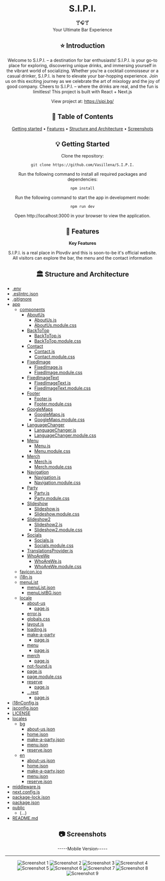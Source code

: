 <div align="center">
<h1 align="center">S.I.P.I.</h1>
  🍸🎧🍸
  <br/>
 Your Ultimate Bar Experience

## ⭐️  Introduction

Welcome to S.I.P.I. – a destination for bar enthusiasts! S.I.P.I. is your go-to place for exploring, discovering unique drinks, and immersing yourself in the vibrant world of socializing. Whether you're a cocktail connoisseur or a casual drinker, S.I.P.I. is here to elevate your bar-hopping experience. Join us on this exciting journey as we celebrate the art of mixology and the joy of good company. Cheers to S.I.P.I. – where the drinks are real, and the fun is limitless!
This project is built with React + Next.js

View project at: https://sipi.bg/


## 📜 Table of Contents
[Getting started](#getting-started) •
[Features](#features) •
[Structure and Architecture](#structure-and-architecture) •
[Screenshots](#screenshots)

## 💡 Getting Started
Clone the repository:
```
git clone https://github.com/Vasillena/S.I.P.I.
```
Run the following command to install all required packages and dependencies:
```
npm install
```
Run the following command to start the app in development mode:
```
npm run dev
```
Open http://localhost:3000 in your browser to view the application.

## 🧸 Features

**Key Features**

S.I.P.I. is a real place in Plovdiv and this is soon-to-be it's official website. All visitors can explore the bar, the menu and the contact information

## 🏛️ Structure and Architecture
</div>

- [.env](.env)
- [.eslintrc.json](.eslintrc.json)
- [.gitignore](.gitignore)
- [app](app)
  - [components](app/components)
    - [AboutUs](app/components/AboutUs)
      - [AboutUs.js](app/components/AboutUs/AboutUs.js)
      - [AboutUs.module.css](app/components/AboutUs/AboutUs.module.css)
    - [BackToTop](app/components/BackToTop)
      - [BackToTop.js](app/components/BackToTop/BackToTop.js)
      - [BackToTop.module.css](app/components/BackToTop/BackToTop.module.css)
    - [Contact](app/components/Contact)
      - [Contact.js](app/components/Contact/Contact.js)
      - [Contact.module.css](app/components/Contact/Contact.module.css)
    - [FixedImage](app/components/FixedImage)
      - [FixedImage.js](app/components/FixedImage/FixedImage.js)
      - [FixedImage.module.css](app/components/FixedImage/FixedImage.module.css)
    - [FixedImageText](app/components/FixedImageText)
      - [FixedImageText.js](app/components/FixedImageText/FixedImageText.js)
      - [FixedImageText.module.css](app/components/FixedImageText/FixedImageText.module.css)
    - [Footer](app/components/Footer)
      - [Footer.js](app/components/Footer/Footer.js)
      - [Footer.module.css](app/components/Footer/Footer.module.css)
    - [GoogleMaps](app/components/GoogleMaps)
      - [GoogleMaps.js](app/components/GoogleMaps/GoogleMaps.js)
      - [GoogleMaps.module.css](app/components/GoogleMaps/GoogleMaps.module.css)
    - [LanguageChanger](app/components/LanguageChanger)
      - [LanguageChanger.js](app/components/LanguageChanger/LanguageChanger.js)
      - [LanguageChanger.module.css](app/components/LanguageChanger/LanguageChanger.module.css)
    - [Menu](app/components/Menu)
      - [Menu.js](app/components/Menu/Menu.js)
      - [Menu.module.css](app/components/Menu/Menu.module.css)
    - [Merch](app/components/Merch)
      - [Merch.js](app/components/Merch/Merch.js)
      - [Merch.module.css](app/components/Merch/Merch.module.css)
    - [Navigation](app/components/Navigation)
      - [Navigation.js](app/components/Navigation/Navigation.js)
      - [Navigation.module.css](app/components/Navigation/Navigation.module.css)
    - [Party](app/components/Party)
      - [Party.js](app/components/Party/Party.js)
      - [Party.module.css](app/components/Party/Party.module.css)
    - [Slideshow](app/components/Slideshow)
      - [Slideshow.js](app/components/Slideshow/Slideshow.js)
      - [Slideshow.module.css](app/components/Slideshow/Slideshow.module.css)
    - [Slideshow2](app/components/Slideshow2)
      - [Slideshow2.js](app/components/Slideshow2/Slideshow2.js)
      - [Slideshow2.module.css](app/components/Slideshow2/Slideshow2.module.css)
    - [Socials](app/components/Socials)
      - [Socials.js](app/components/Socials/Socials.js)
      - [Socials.module.css](app/components/Socials/Socials.module.css)
    - [TranslationsProvider.js](app/components/TranslationsProvider.js)
    - [WhoAreWe](app/components/WhoAreWe)
      - [WhoAreWe.js](app/components/WhoAreWe/WhoAreWe.js)
      - [WhoAreWe.module.css](app/components/WhoAreWe/WhoAreWe.module.css)
  - [favicon.ico](app/favicon.ico)
  - [i18n.js](app/i18n.js)
  - [menuList](app/menuList)
    - [menuList.json](app/menuList/menuList.json)
    - [menuListBG.json](app/menuList/menuListBG.json)
  - [locale](app/locale)
    - [about-us](app/locale/about-us)
      - [page.js](app/locale/about-us/page.js)
    - [error.js](app/locale/error.js)
    - [globals.css](app/locale/globals.css)
    - [layout.js](app/locale/layout.js)
    - [loading.js](app/locale/loading.js)
    - [make-a-party](app/locale/make-a-party)
      - [page.js](app/locale/make-a-party/page.js)
    - [menu](app/locale/menu)
      - [page.js](app/locale/menu/page.js)
    - [merch](app/locale/merch)
      - [page.js](app/locale/merch/page.js)
    - [not-found.js](app/locale/not-found.js)
    - [page.js](app/locale/page.js)
    - [page.module.css](app/locale/page.module.css)
    - [reserve](app/locale/reserve)
      - [page.js](app/locale/reserve/page.js)
    - [...rest](app/locale/[...rest])
      - [page.js](app/locale/[...rest]/page.js)
- [i18nConfig.js](i18nConfig.js)
- [jsconfig.json](jsconfig.json)
- [LICENSE](LICENSE)
- [locales](locales)
  - [bg](locales/bg)
    - [about-us.json](locales/bg/about-us.json)
    - [home.json](locales/bg/home.json)
    - [make-a-party.json](locales/bg/make-a-party.json)
    - [menu.json](locales/bg/menu.json)
    - [reserve.json](locales/bg/reserve.json)
  - [en](locales/en)
    - [about-us.json](locales/en/about-us.json)
    - [home.json](locales/en/home.json)
    - [make-a-party.json](locales/en/make-a-party.json)
    - [menu.json](locales/en/menu.json)
    - [reserve.json](locales/en/reserve.json)
- [middleware.js](middleware.js)
- [next.config.js](next.config.js)
- [package-lock.json](package-lock.json)
- [package.json](package.json)
- [public](public)
  - (...)
- [README.md](README.md)


<div align="center">
  
## 📷 Screenshots

-----Mobile Version-----


------------------------
![Screenshot 1](https://github.com/Vasillena/S.I.P.I./assets/114015792/54054280-a757-40c9-8742-be8903ae27d8)
![Screenshot 2](https://github.com/Vasillena/S.I.P.I./assets/114015792/4ac4795d-1dc2-4621-a382-2cf63a839332)
![Screenshot 3](https://github.com/Vasillena/S.I.P.I./assets/114015792/1a4c97dd-29b0-4941-b2d3-0207c170618c)
![Screenshot 4](https://github.com/Vasillena/S.I.P.I./assets/114015792/f0442d4e-aa5a-4327-8ea6-cd6f7872f236)
![Screenshot 5](https://github.com/Vasillena/S.I.P.I./assets/114015792/3210505a-ae08-4b73-82e7-bbc7281c2b49)
![Screenshot 6](https://github.com/Vasillena/S.I.P.I./assets/114015792/0aaeba2e-be56-4315-b98d-217374d5312d)
![Screenshot 7](https://github.com/Vasillena/S.I.P.I./assets/114015792/ac7e6c52-c0bf-43b6-80b1-92ed1aaaf141)
![Screenshot 8](https://github.com/Vasillena/S.I.P.I./assets/114015792/4b9e747b-3ddd-4729-8f7e-36d9f6dd2878)
![Screenshot 9](https://github.com/Vasillena/S.I.P.I./assets/114015792/9f13ff75-b74c-4b82-82e1-764ddb327165)

</div>
